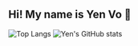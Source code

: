 ## Hi! My name is Yen Vo 👋

<!--
**yenvo21/yenvo21** is a ✨ _special_ ✨ repository because its `README.md` (this file) appears on your GitHub profile.

Here are some ideas to get you started:

- 🔭 I’m currently looking for a full-time position as a Data Scientist 
- 🌱 I’m currently learning ...
- 👯 I’m looking to collaborate on ...
- 🤔 I’m looking for help with ...
- 💬 Ask me about ...
- 📫 How to reach me: ...
- 😄 Pronouns: ...
- ⚡ Fun fact: ...
-->
![Top Langs](https://github-readme-stats.vercel.app/api/top-langs/?username=yenvo21&size_weight=0.5&count_weight=0.5&show_icons=true&theme=dracula)
![Yen's GitHub stats](https://github-readme-stats.vercel.app/api?username=yenvo21&show_icons=true&theme=dracula)
